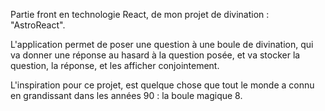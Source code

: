 Partie front en technologie React, de mon projet de divination : "AstroReact".

L'application permet de poser une question à une boule de divination, qui va donner une réponse au hasard à la question posée, et va stocker la question, la réponse, et les afficher conjointement.

L'inspiration pour ce projet, est quelque chose que tout le monde a connu en grandissant dans les années 90 : la boule magique 8.
